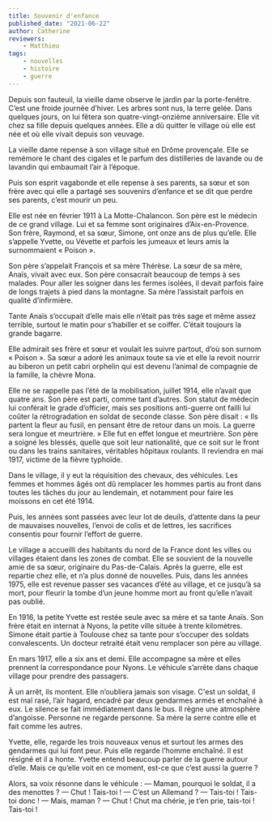 ```yaml
---
title: Souvenir d'enfance
published_date: "2021-06-22"
author: Catherine
reviewers:
    - Matthieu
tags:
    - nouvelles
    - histoire
    - guerre
---
```


Depuis son fauteuil, la vieille dame observe le jardin par la porte-fenêtre. C’est une froide journée d’hiver. Les arbres sont nus, la terre gelée. Dans quelques jours, on lui fêtera son quatre-vingt-onzième anniversaire. Elle vit chez sa fille depuis quelques années. Elle a dû quitter le village où elle est née et où elle vivait depuis son veuvage.
 
La vieille dame repense à son village situé en Drôme provençale. Elle se remémore le chant des cigales et le parfum des distilleries de lavande ou de lavandin qui embaumait l’air à l’époque.
 
Puis son esprit vagabonde et elle repense à ses parents, sa sœur et son frère avec qui elle a partagé ses souvenirs d’enfance et se dit que perdre ses parents, c’est mourir un peu.
 
Elle est née en février 1911 à La Motte-Chalancon. Son père est le médecin de ce grand village. Lui et sa femme sont originaires d’Aix-en-Provence. Son frère, Raymond, et sa sœur, Simone, ont onze ans de plus qu’elle. Elle s’appelle Yvette, ou Vévette et parfois les jumeaux et leurs amis la surnommaient « Poison ».
 
Son père s’appelait François et sa mère Thérèse. La sœur de sa mère, Anaïs, vivait avec eux. Son père consacrait beaucoup de temps à ses malades. Pour aller les soigner dans les fermes isolées, il devait parfois faire de longs trajets à pied dans la montagne. Sa mère l’assistait parfois en qualité d’infirmière.
 
Tante Anaïs s’occupait d’elle mais elle n’était pas très sage et même assez terrible, surtout le matin pour s’habiller et se coiffer. C’était toujours la grande bagarre.
 
Elle admirait ses frère et sœur et voulait les suivre partout, d’où son surnom « Poison ». Sa sœur a adoré les animaux toute sa vie et elle la revoit nourrir au biberon un petit cabri orphelin qui est devenu l’animal de compagnie de la famille, la chèvre Mona.
 
Elle ne se rappelle pas l’été de la mobilisation, juillet 1914, elle n’avait que quatre ans. Son père est parti, comme tant d’autres. Son statut de médecin lui conférait le grade d’officier, mais ses positions anti-guerre ont failli lui coûter la rétrogradation en soldat de seconde classe.
Son père disait : « Ils partent la fleur au fusil, en pensant être de retour dans un mois. La guerre sera longue et meurtrière. » Elle fut en effet longue et meurtrière.
Son père a soigné les blessés, quelle que soit leur nationalité, que ce soit sur le front ou dans les trains sanitaires, véritables hôpitaux roulants. Il reviendra en mai 1917, victime de la fièvre typhoïde.
 
Dans le village, il y eut la réquisition des chevaux, des véhicules. Les femmes et hommes âgés ont dû remplacer les hommes partis au front dans toutes les tâches du jour au lendemain, et notamment pour faire les moissons en cet été 1914.
 
Puis, les années sont passées avec leur lot de deuils, d’attente dans la peur de mauvaises nouvelles, l’envoi de colis et de lettres, les sacrifices consentis pour fournir l’effort de guerre.
 
Le village a accueilli des habitants du nord de la France dont les villes ou villages étaient dans les zones de combat. Elle se souvient de la nouvelle amie de sa sœur, originaire du Pas-de-Calais. Après la guerre, elle est repartie chez elle, et n’a plus donné de nouvelles. Puis, dans les années 1975, elle est revenue passer ses vacances d’été au village, et ce jusqu’à sa mort, pour fleurir la tombe d’un jeune homme mort au front qu’elle n’avait pas oublié.
 
En 1916, la petite Yvette est restée seule avec sa mère et sa tante Anaïs. Son frère était en internat à Nyons, la petite ville située à trente kilomètres. Simone était partie à Toulouse chez sa tante pour s’occuper des soldats convalescents. Un docteur retraité était venu remplacer son père au village.
 
En mars 1917, elle a six ans et demi. Elle accompagne sa mère et elles prennent la correspondance pour Nyons. Le véhicule s’arrête dans chaque village pour prendre des passagers.
 
À un arrêt, ils montent. Elle n’oubliera jamais son visage. C'est un soldat, il est mal rasé, l’air hagard, encadré par deux gendarmes armés et enchaîné à eux. Le silence se fait immédiatement dans le bus. Il règne une atmosphère d’angoisse. Personne ne regarde personne. Sa mère la serre contre elle et fait comme les autres.
 
Yvette, elle, regarde les trois nouveaux venus et surtout les armes des gendarmes qui lui font peur. Puis elle regarde l’homme enchaîné. Il est résigné et il a honte. Yvette entend beaucoup parler de la guerre autour d’elle. Mais ce qu’elle voit en ce moment, est-ce que c’est aussi la guerre ?
 
Alors, sa voix résonne dans le véhicule :
— Maman, pourquoi le soldat, il a des menottes ?
— Chut ! Tais-toi !
— C’est un Allemand ?
— Tais-toi ! Tais-toi donc !
— Mais, maman ?
— Chut ! Chut ma chérie, je t’en prie, tais-toi ! Tais-toi !